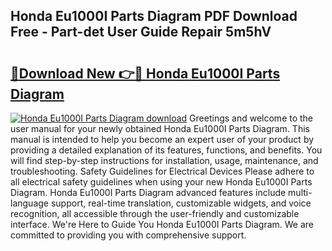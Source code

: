 ## Honda Eu1000I Parts Diagram PDF Download Free - Part-det User Guide Repair 5m5hV

# <h2><a href="http://dfs4hjf.blite.top/?on=Honda+Eu1000I+Parts+Diagram">🔗Download New 👉🔴 Honda Eu1000I Parts Diagram</a></h2>

[![Honda Eu1000I Parts Diagram download](https://i.imgur.com/lujVjoI.png)](http://dfs4hjf.blite.top/?on=Honda+Eu1000I+Parts+Diagram)
Greetings and welcome to the user manual for your newly obtained Honda Eu1000I Parts Diagram. This manual is intended to help you become an expert user of your product by providing a detailed explanation of its features, functions, and benefits. You will find step-by-step instructions for installation, usage, maintenance, and troubleshooting. Safety Guidelines for Electrical Devices Please adhere to all electrical safety guidelines when using your new Honda Eu1000I Parts Diagram. Honda Eu1000I Parts Diagram advanced features include multi-language support, real-time translation, customizable widgets, and voice recognition, all accessible through the user-friendly and customizable interface. We're Here to Guide You Honda Eu1000I Parts Diagram. We are committed to providing you with comprehensive support.
